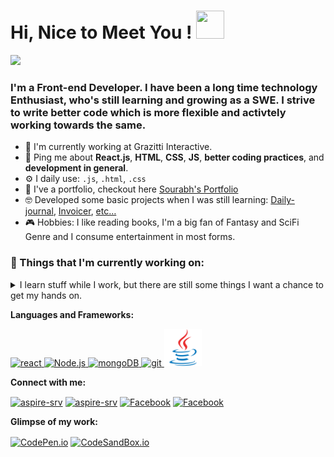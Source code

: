 # Hi, Nice to Meet You !  <img src="https://raw.githubusercontent.com/MartinHeinz/MartinHeinz/master/wave.gif" height="45" width="45" />


![](https://komarev.com/ghpvc/?username=aspire-srv&color=24292E&style=flat-square&label=Profile+visitors)




### I'm a Front-end Developer. I have been a long time technology Enthusiast, who's still learning and growing as a SWE. I strive to write better code which is more flexible and activtely working towards the same.



- 🏢 I'm currently working at Grazitti Interactive.
- 💬 Ping me about **React.js**, **HTML**, **CSS**, **JS**, **better coding practices**, and **development in general**.
- ⚙️ I daily use: `.js`, `.html`, `.css`
- 🎨 I've a portfolio, checkout here [Sourabh's Portfolio](https://aspire-srv.github.io/Portfolio/)
- 🤓 Developed some basic projects when I was still learning: [Daily-journal](https://damp-earth-95692.herokuapp.com/), [Invoicer](https://aspire-srv.github.io/Invoicer/),    [etc…](https://github.com/aspire-srv/repositories)
- 🎮 Hobbies: I like reading books, I'm a big fan of Fantasy and SciFi Genre and I consume entertainment in most forms. 

<h3>💼 Things that I'm currently working on:</h3>
<details>
  <summary>I learn stuff while I work, but there are still some things I want a chance to get my hands on.</summary>
  <ul>
    <br>
    <li>JAVA</li>
    <li>Elasticsearch</li>
    <li>DSA</li>
    <li>Work on some project by using all available best practices.</li>
    <li>🔜</li>
  </ul>
</details>

**Languages and Frameworks:**
<p align="left"> 
<a href="https://reactjs.org/" target="_blank"> <img src="https://encrypted-tbn0.gstatic.com/images?q=tbn:ANd9GcTjFFjtYIl7BYgTkanKFI__Vaqbzr5JkKjVxwAmJcdXceW16zqKjLfCa3Xj2BrnorHcLd4&usqp=CAU" alt="react" width="60" height="60"/> </a> 
<a href="https://nodejs.org/en/" target="_blank"> <img src="https://encrypted-tbn0.gstatic.com/images?q=tbn:ANd9GcQHT5uUPJZYqRc9rBFpe2NbLlEbCzjk_VdzDNNnBjR7QhiuQ2dbjDOgyGbgTo8wZrD_GNI&usqp=CAU" alt="Node.js" width="60" height="60"/> </a> 
 <a href="https://www.mongodb.com/" target="_blank"> <img src="https://encrypted-tbn0.gstatic.com/images?q=tbn:ANd9GcSJeYB2WdCjfzpLUbS0NFsIIhq3Sd--UImkhfNXefpLPLkXvs0gMoS-FuPSAYjVbtvpe78&usqp=CAU" alt="mongoDB" width="60" height="60"/> </a>
<a href="https://git-scm.com/" target="_blank"> <img src="https://www.vectorlogo.zone/logos/git-scm/git-scm-icon.svg" alt="git" width="60" height="60"/> </a> 
<a href="https://www.java.com" target="_blank"> <img src="https://raw.githubusercontent.com/devicons/devicon/master/icons/java/java-original.svg" alt="java" width="60" height="60"/> </a> 
  
</p>

**Connect with me:**
<p align="left">
<a href="https://www.linkedin.com/in/sourabh-kashyap-539924176/" target="blank"><img align="center" src="https://cdn.jsdelivr.net/npm/simple-icons@3.0.1/icons/linkedin.svg" alt="aspire-srv" height="30" width="40" /></a>
  <a href="https://twitter.com/shariff_Srv" target="blank"><img align="center" src="https://cdn.jsdelivr.net/npm/simple-icons@3.0.1/icons/twitter.svg" alt="aspire-srv" height="30" width="40" /></a>
   <a href="https://www.facebook.com/sourabh.kashyap.3597" target="blank"><img align="center" src="https://cdn.jsdelivr.net/npm/simple-icons@3.0.1/icons/facebook.svg" alt="Facebook" height="30" width="40" /></a>
  <a href="mailto:sk857087@gmail.com" target="blank"><img align="center" src="https://cdn.jsdelivr.net/npm/simple-icons@3.0.1/icons/gmail.svg" alt="Facebook" height="30" width="40" /></a>
</p>

**Glimpse of my work:**
<p align = "left">
<a href="https://codepen.io/your-work" target="blank"><img align="center" src="https://cpwebassets.codepen.io/assets/social/facebook-default-05cf522ae1d4c215ae0f09d866d97413a2204b6c9339c6e7a1b96ab1d4a7340f.png" alt="CodePen.io" height="30" width="30" /></a>
  <a href="https://codesandbox.io/u/aspire-srv" target="blank"><img align="center" src="https://cdn4.iconfinder.com/data/icons/logos-brands-5/24/codesandbox-512.png" alt="CodeSandBox.io" height="30" width="30" /></a>
  </p>
